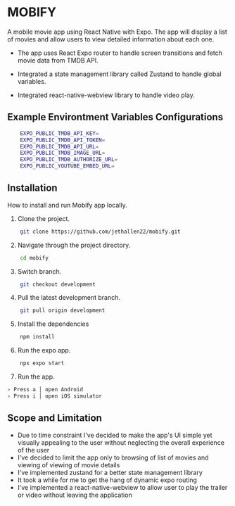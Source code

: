 
# MOBIFY

A mobile movie app using React Native with Expo. The app will display a list of movies and allow users to view detailed information about each one. 

- The app uses React Expo router to handle screen transitions and fetch movie data from TMDB API.

- Integrated a state management library called Zustand to handle global variables.

- Integrated react-native-webview library to handle video play.

## Example Environtment Variables Configurations

```bash
    EXPO_PUBLIC_TMDB_API_KEY=
    EXPO_PUBLIC_TMDB_API_TOKEN=
    EXPO_PUBLIC_TMDB_API_URL=
    EXPO_PUBLIC_TMDB_IMAGE_URL=
    EXPO_PUBLIC_TMDB_AUTHORIZE_URL=
    EXPO_PUBLIC_YOUTUBE_EMBED_URL=
```
## Installation

How to install and run Mobify app locally.

1. Clone the project.
```bash
    git clone https://github.com/jethallen22/mobify.git
```
2. Navigate through the project directory.
```bash
    cd mobify
```
3. Switch branch.
```bash
    git checkout development
```
4. Pull the latest development branch.
```bash
    git pull origin development
```
5. Install the dependencies
```bash
    npm install
```
6. Run the expo app.
```bash
    npx expo start
```
7. Run the app.
```bash
› Press a │ open Android
› Press i │ open iOS simulator
```
## Scope and Limitation

- Due to time constraint I've decided to make the app's UI simple yet visually appealing to the user without neglecting the overall experience of the user
- I've decided to limit the app only to browsing of list of movies and viewing of viewing of movie details
- I've implemented zustand for a better state management library
- It took a while for me to get the hang of dynamic expo routing
- I've implemented a react-native-webview to allow user to play the trailer or video without leaving the application

